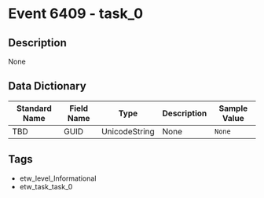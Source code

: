 # Event 6409 - task_0

## Description
None

## Data Dictionary
|Standard Name|Field Name|Type|Description|Sample Value|
|---|---|---|---|---|
|TBD|GUID|UnicodeString|None|`None`|

## Tags
* etw_level_Informational
* etw_task_task_0